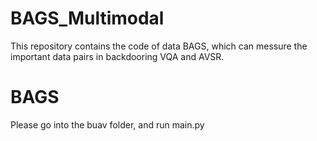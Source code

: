 # BAGS_Multimodal

This repository contains the code of data BAGS, which can messure the important data pairs in backdooring VQA and AVSR.


# BAGS

Please go into the buav folder, and run main.py
